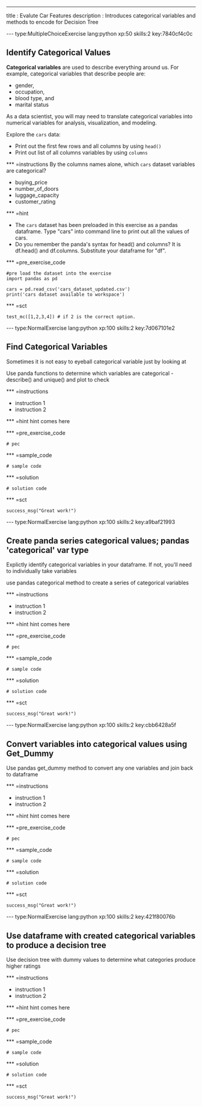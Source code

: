 ---
title       : Evalute Car Features
description : Introduces categorical variables and methods to encode for Decision Tree

--- type:MultipleChoiceExercise lang:python xp:50 skills:2 key:7840cf4c0c
## Identify Categorical Values

**Categorical variables** are used to describe everything around us. For example, categorical variables that describe people are: 

- gender, 
- occupation, 
- blood type, and 
- marital status

As a data scientist, you will may need to translate categorical variables into numerical variables for analysis, visualization, and modeling. 

Explore the `cars` data: 

- Print out the first few rows and all columns by using `head()`    
- Print out list of all columns variables by using `columns` 

*** =instructions
By the columns names alone, which `cars` dataset variables are categorical?
- buying_price
- number_of_doors
- luggage_capacity
- customer_rating

*** =hint
- The `cars` dataset has been preloaded in this exercise as a pandas dataframe. Type "cars" into command line to print out all the values of cars. 
- Do you remember the panda's syntax for head() and columns? It is df.head() and df.columns. Substitute your dataframe for "df".

*** =pre_exercise_code
```{python}
#pre load the dataset into the exercise
import pandas as pd

cars = pd.read_csv('cars_dataset_updated.csv')
print('cars dataset available to workspace')
```

*** =sct
```{python}
test_mc([1,2,3,4]) # if 2 is the correct option.
```

--- type:NormalExercise lang:python xp:100 skills:2 key:7d067101e2
## Find Categorical Variables

Sometimes it is not easy to eyeball categorical variable just by looking at  

Use panda functions to determine which variables are categorical - describe() and unique() and plot to check

*** =instructions
- instruction 1
- instruction 2

*** =hint
hint comes here

*** =pre_exercise_code
```{python}
# pec
```

*** =sample_code
```{python}
# sample code
```

*** =solution
```{python}
# solution code
```

*** =sct
```{python}
success_msg("Great work!")
```

--- type:NormalExercise lang:python xp:100 skills:2 key:a9baf21993
## Create panda series categorical values; pandas 'categorical' var type

Explictly identify categorical variables in your dataframe. If not, you'll need to individually take variables 

use pandas categorical method to create a series of categorical variables

*** =instructions
- instruction 1
- instruction 2

*** =hint
hint comes here

*** =pre_exercise_code
```{python}
# pec
```

*** =sample_code
```{python}
# sample code
```

*** =solution
```{python}
# solution code
```

*** =sct
```{python}
success_msg("Great work!")
```

--- type:NormalExercise lang:python xp:100 skills:2 key:cbb6428a5f
## Convert variables into categorical values using Get_Dummy

Use pandas get_dummy method to convert any one variables and join back to dataframe

*** =instructions
- instruction 1
- instruction 2

*** =hint
hint comes here

*** =pre_exercise_code
```{python}
# pec
```

*** =sample_code
```{python}
# sample code
```

*** =solution
```{python}
# solution code
```

*** =sct
```{python}
success_msg("Great work!")
```

--- type:NormalExercise lang:python xp:100 skills:2 key:421f80076b
## Use dataframe with created categorical variables to produce a decision tree

Use decision tree with dummy values to determine what categories produce higher ratings

*** =instructions
- instruction 1
- instruction 2

*** =hint
hint comes here

*** =pre_exercise_code
```{python}
# pec
```

*** =sample_code
```{python}
# sample code
```

*** =solution
```{python}
# solution code
```

*** =sct
```{python}
success_msg("Great work!")
```

